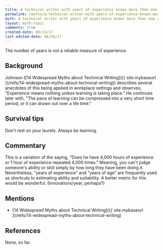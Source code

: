 ```yaml
---
title: A technical writer with years of experience knows more than one with less experience
permalink: /myths/a-technical-writer-with-years-of-experience-knows-more-than-one-with-less-experience
myth: A technical writer with years of experience knows more than one with less experience
layout: myth-topic
comments: true
created-date: 08/11/17
last-edited-date: 08/28/17
---
```


The number of years is not a reliable measure of experience.

## Background

Johnson ([14 Widespread Myths about Technical Writing]({{ site.mybaseurl }}/refs/14-widespread-myths-about-technical-writing)) describes several anecdotes of this being applied in workplace settings and observes, "Experience means nothing unless learning is taking place." He continues later with, "The pace of learning can be compressed into a very short time period, or it can drawn out over a life time."

## Survival tips

Don't rest on your laurels. Always be learning.

## Commentary

This is a variation of the saying, "Does he have 4,000 hours of experience or 1 hour of experience repeated 4,000 times." Meaning, you can't judge someone's ability or skill simply by how long they have been doing it. Nevertheless, "years of experience" and "years of age" are frequently used as shortcuts to estimating ability and suitability. A better metric for this would be wonderful. (Innovations/year, perhaps?)

## Mentions

* [14 Widespread Myths about Technical Writing]({{ site.mybaseurl }}/refs/14-widespread-myths-about-technical-writing)

## References

None, so far.


